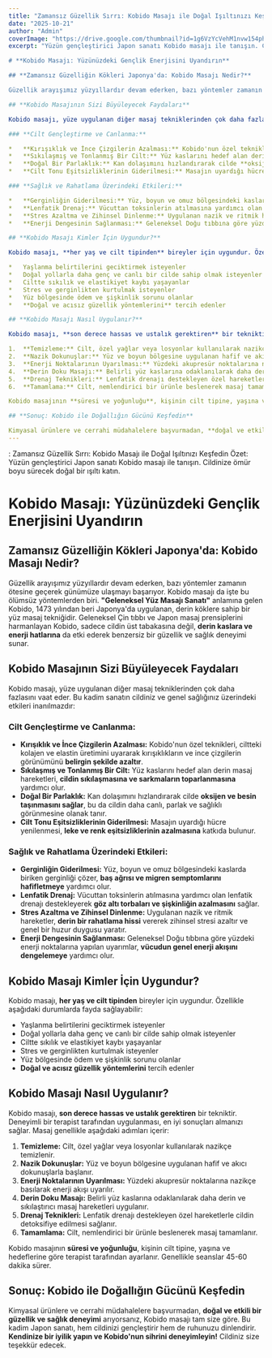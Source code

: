 ```yaml
---
title: "Zamansız Güzellik Sırrı: Kobido Masajı ile Doğal Işıltınızı Keşfedin"
date: "2025-10-21"
author: "Admin"
coverImage: "https://drive.google.com/thumbnail?id=1g6VzYcVehM1nvw154phVrxUG-TWfhYlg&sz=w1000"
excerpt: "Yüzün gençleştirici Japon sanatı Kobido masajı ile tanışın. Cildinize ömür boyu sürecek doğal bir ışıltı katın.

# **Kobido Masajı: Yüzünüzdeki Gençlik Enerjisini Uyandırın**

## **Zamansız Güzelliğin Kökleri Japonya'da: Kobido Masajı Nedir?**

Güzellik arayışımız yüzyıllardır devam ederken, bazı yöntemler zamanın ötesine geçerek günümüze ulaşmayı başarıyor. Kobido masajı da işte bu ölümsüz yöntemlerden biri. **"Geleneksel Yüz Masajı Sanatı"** anlamına gelen Kobido, 1473 yılından beri Japonya'da uygulanan, derin köklere sahip bir yüz masaj tekniğidir. Geleneksel Çin tıbbı ve Japon masaj prensiplerini harmanlayan Kobido, sadece cildin üst tabakasına değil, **derin kaslara ve enerji hatlarına** da etki ederek benzersiz bir güzellik ve sağlık deneyimi sunar.

## **Kobido Masajının Sizi Büyüleyecek Faydaları**

Kobido masajı, yüze uygulanan diğer masaj tekniklerinden çok daha fazlasını vaat eder. Bu kadim sanatın cildiniz ve genel sağlığınız üzerindeki etkileri inanılmazdır:

### **Cilt Gençleştirme ve Canlanma:**

*   **Kırışıklık ve İnce Çizgilerin Azalması:** Kobido'nun özel teknikleri, ciltteki kolajen ve elastin üretimini uyararak kırışıklıkların ve ince çizgilerin görünümünü **belirgin şekilde azaltır**.
*   **Sıkılaşmış ve Tonlanmış Bir Cilt:** Yüz kaslarını hedef alan derin masaj hareketleri, **cildin sıkılaşmasına ve sarkmaların toparlanmasına** yardımcı olur.
*   **Doğal Bir Parlaklık:** Kan dolaşımını hızlandırarak cilde **oksijen ve besin taşınmasını sağlar**, bu da cildin daha canlı, parlak ve sağlıklı görünmesine olanak tanır.
*   **Cilt Tonu Eşitsizliklerinin Giderilmesi:** Masajın uyardığı hücre yenilenmesi, **leke ve renk eşitsizliklerinin azalmasına** katkıda bulunur.

### **Sağlık ve Rahatlama Üzerindeki Etkileri:**

*   **Gerginliğin Giderilmesi:** Yüz, boyun ve omuz bölgesindeki kaslarda biriken gerginliği çözer, **baş ağrısı ve migren semptomlarını hafifletmeye** yardımcı olur.
*   **Lenfatik Drenaj:** Vücuttan toksinlerin atılmasına yardımcı olan lenfatik drenajı destekleyerek **göz altı torbaları ve şişkinliğin azalmasını** sağlar.
*   **Stres Azaltma ve Zihinsel Dinlenme:** Uygulanan nazik ve ritmik hareketler, **derin bir rahatlama hissi** vererek zihinsel stresi azaltır ve genel bir huzur duygusu yaratır.
*   **Enerji Dengesinin Sağlanması:** Geleneksel Doğu tıbbına göre yüzdeki enerji noktalarına yapılan uyarımlar, **vücudun genel enerji akışını dengelemeye** yardımcı olur.

## **Kobido Masajı Kimler İçin Uygundur?**

Kobido masajı, **her yaş ve cilt tipinden** bireyler için uygundur. Özellikle aşağıdaki durumlarda fayda sağlayabilir:

*   Yaşlanma belirtilerini geciktirmek isteyenler
*   Doğal yollarla daha genç ve canlı bir cilde sahip olmak isteyenler
*   Ciltte sıkılık ve elastikiyet kaybı yaşayanlar
*   Stres ve gerginlikten kurtulmak isteyenler
*   Yüz bölgesinde ödem ve şişkinlik sorunu olanlar
*   **Doğal ve acısız güzellik yöntemlerini** tercih edenler

## **Kobido Masajı Nasıl Uygulanır?**

Kobido masajı, **son derece hassas ve ustalık gerektiren** bir tekniktir. Deneyimli bir terapist tarafından uygulanması, en iyi sonuçları almanızı sağlar. Masaj genellikle aşağıdaki adımları içerir:

1.  **Temizleme:** Cilt, özel yağlar veya losyonlar kullanılarak nazikçe temizlenir.
2.  **Nazik Dokunuşlar:** Yüz ve boyun bölgesine uygulanan hafif ve akıcı dokunuşlarla başlanır.
3.  **Enerji Noktalarının Uyarılması:** Yüzdeki akupresür noktalarına nazikçe basılarak enerji akışı uyarılır.
4.  **Derin Doku Masajı:** Belirli yüz kaslarına odaklanılarak daha derin ve sıkılaştırıcı masaj hareketleri uygulanır.
5.  **Drenaj Teknikleri:** Lenfatik drenajı destekleyen özel hareketlerle cildin detoksifiye edilmesi sağlanır.
6.  **Tamamlama:** Cilt, nemlendirici bir ürünle beslenerek masaj tamamlanır.

Kobido masajının **süresi ve yoğunluğu**, kişinin cilt tipine, yaşına ve hedeflerine göre terapist tarafından ayarlanır. Genellikle seanslar 45-60 dakika sürer.

## **Sonuç: Kobido ile Doğallığın Gücünü Keşfedin**

Kimyasal ürünlere ve cerrahi müdahalelere başvurmadan, **doğal ve etkili bir güzellik ve sağlık deneyimi** arıyorsanız, Kobido masajı tam size göre. Bu kadim Japon sanatı, hem cildinizi gençleştirir hem de ruhunuzu dinlendirir. **Kendinize bir iyilik yapın ve Kobido'nun sihrini deneyimleyin!** Cildiniz size teşekkür edecek"
---
```


: Zamansız Güzellik Sırrı: Kobido Masajı ile Doğal Işıltınızı Keşfedin
Özet: Yüzün gençleştirici Japon sanatı Kobido masajı ile tanışın. Cildinize ömür boyu sürecek doğal bir ışıltı katın.

# **Kobido Masajı: Yüzünüzdeki Gençlik Enerjisini Uyandırın**

## **Zamansız Güzelliğin Kökleri Japonya'da: Kobido Masajı Nedir?**

Güzellik arayışımız yüzyıllardır devam ederken, bazı yöntemler zamanın ötesine geçerek günümüze ulaşmayı başarıyor. Kobido masajı da işte bu ölümsüz yöntemlerden biri. **"Geleneksel Yüz Masajı Sanatı"** anlamına gelen Kobido, 1473 yılından beri Japonya'da uygulanan, derin köklere sahip bir yüz masaj tekniğidir. Geleneksel Çin tıbbı ve Japon masaj prensiplerini harmanlayan Kobido, sadece cildin üst tabakasına değil, **derin kaslara ve enerji hatlarına** da etki ederek benzersiz bir güzellik ve sağlık deneyimi sunar.

## **Kobido Masajının Sizi Büyüleyecek Faydaları**

Kobido masajı, yüze uygulanan diğer masaj tekniklerinden çok daha fazlasını vaat eder. Bu kadim sanatın cildiniz ve genel sağlığınız üzerindeki etkileri inanılmazdır:

### **Cilt Gençleştirme ve Canlanma:**

*   **Kırışıklık ve İnce Çizgilerin Azalması:** Kobido'nun özel teknikleri, ciltteki kolajen ve elastin üretimini uyararak kırışıklıkların ve ince çizgilerin görünümünü **belirgin şekilde azaltır**.
*   **Sıkılaşmış ve Tonlanmış Bir Cilt:** Yüz kaslarını hedef alan derin masaj hareketleri, **cildin sıkılaşmasına ve sarkmaların toparlanmasına** yardımcı olur.
*   **Doğal Bir Parlaklık:** Kan dolaşımını hızlandırarak cilde **oksijen ve besin taşınmasını sağlar**, bu da cildin daha canlı, parlak ve sağlıklı görünmesine olanak tanır.
*   **Cilt Tonu Eşitsizliklerinin Giderilmesi:** Masajın uyardığı hücre yenilenmesi, **leke ve renk eşitsizliklerinin azalmasına** katkıda bulunur.

### **Sağlık ve Rahatlama Üzerindeki Etkileri:**

*   **Gerginliğin Giderilmesi:** Yüz, boyun ve omuz bölgesindeki kaslarda biriken gerginliği çözer, **baş ağrısı ve migren semptomlarını hafifletmeye** yardımcı olur.
*   **Lenfatik Drenaj:** Vücuttan toksinlerin atılmasına yardımcı olan lenfatik drenajı destekleyerek **göz altı torbaları ve şişkinliğin azalmasını** sağlar.
*   **Stres Azaltma ve Zihinsel Dinlenme:** Uygulanan nazik ve ritmik hareketler, **derin bir rahatlama hissi** vererek zihinsel stresi azaltır ve genel bir huzur duygusu yaratır.
*   **Enerji Dengesinin Sağlanması:** Geleneksel Doğu tıbbına göre yüzdeki enerji noktalarına yapılan uyarımlar, **vücudun genel enerji akışını dengelemeye** yardımcı olur.

## **Kobido Masajı Kimler İçin Uygundur?**

Kobido masajı, **her yaş ve cilt tipinden** bireyler için uygundur. Özellikle aşağıdaki durumlarda fayda sağlayabilir:

*   Yaşlanma belirtilerini geciktirmek isteyenler
*   Doğal yollarla daha genç ve canlı bir cilde sahip olmak isteyenler
*   Ciltte sıkılık ve elastikiyet kaybı yaşayanlar
*   Stres ve gerginlikten kurtulmak isteyenler
*   Yüz bölgesinde ödem ve şişkinlik sorunu olanlar
*   **Doğal ve acısız güzellik yöntemlerini** tercih edenler

## **Kobido Masajı Nasıl Uygulanır?**

Kobido masajı, **son derece hassas ve ustalık gerektiren** bir tekniktir. Deneyimli bir terapist tarafından uygulanması, en iyi sonuçları almanızı sağlar. Masaj genellikle aşağıdaki adımları içerir:

1.  **Temizleme:** Cilt, özel yağlar veya losyonlar kullanılarak nazikçe temizlenir.
2.  **Nazik Dokunuşlar:** Yüz ve boyun bölgesine uygulanan hafif ve akıcı dokunuşlarla başlanır.
3.  **Enerji Noktalarının Uyarılması:** Yüzdeki akupresür noktalarına nazikçe basılarak enerji akışı uyarılır.
4.  **Derin Doku Masajı:** Belirli yüz kaslarına odaklanılarak daha derin ve sıkılaştırıcı masaj hareketleri uygulanır.
5.  **Drenaj Teknikleri:** Lenfatik drenajı destekleyen özel hareketlerle cildin detoksifiye edilmesi sağlanır.
6.  **Tamamlama:** Cilt, nemlendirici bir ürünle beslenerek masaj tamamlanır.

Kobido masajının **süresi ve yoğunluğu**, kişinin cilt tipine, yaşına ve hedeflerine göre terapist tarafından ayarlanır. Genellikle seanslar 45-60 dakika sürer.

## **Sonuç: Kobido ile Doğallığın Gücünü Keşfedin**

Kimyasal ürünlere ve cerrahi müdahalelere başvurmadan, **doğal ve etkili bir güzellik ve sağlık deneyimi** arıyorsanız, Kobido masajı tam size göre. Bu kadim Japon sanatı, hem cildinizi gençleştirir hem de ruhunuzu dinlendirir. **Kendinize bir iyilik yapın ve Kobido'nun sihrini deneyimleyin!** Cildiniz size teşekkür edecek.